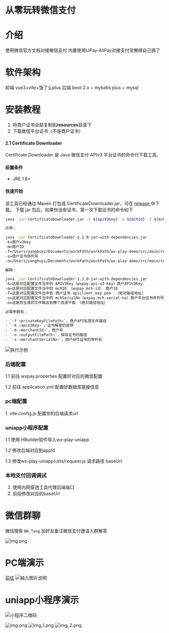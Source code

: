 # 从零玩转微信支付

# 介绍
使用微信官方文档对接微信支付
内置使用IJPay-AliPay对接支付宝懒得自己搞了

#  软件架构
前端 vue3+vite+饿了么plus
后端 boot 2.x + mybatis plus + mysql

#  安装教程
1. 将商户证书全部复制到**resources**目录下
2. 下载微信平台证书（不是商户证书）

#### 2.1 Certificate Downloader
Certificate Downloader 是 Java 微信支付 APIv3 平台证书的命令行下载工具。
#### 前置条件
+ JRE 1.8+
#### 快速开始
该工具已经通过 Maven 打包成 CertificateDownloader.jar，可在 [release ](https://github.com/EliasZzz/CertificateDownloader/releases) 中下载。
下载 jar 包后，如果你没有证书，第一次下载证书的命令如下

```bash
java -jar CertificateDownloader.jar -k ${apiV3key} -m ${mchId} -f ${mchPrivateKeyFilePath} -s ${mchSerialNo} -o ${outputFilePath}

示例：

java -jar CertificateDownloader-1.2.0-jar-with-dependencies.jar 
-k=商户v3key 
-m=商户ID 
-f=/Users/yangbuyi/Documents/workPath/workPath/wx-play-demo/src/main/resources/apiclient_key.pem 
-s=商户证书序列号 
-o=/Users/yangbuyi/Documents/workPath/workPath/wx-play-demo/src/main/resources

解释：

java -jar CertificateDownloader-1.2.0-jar-with-dependencies.jar 
-k=这是对应配置文件当中的 APIV3Key（wxpay.api-v3-key）商户APIV3Key
-m=这是对应配置文件当中的 mchID （wxpay.mch-id） 商户ID 
-f=这是对应配置文件当中到 商户证书 apiclient_key.pem  （绝对路径地址）
-s=这是对应配置文件当中的 mchSerialNo（wxpay.mch-serial-no）商户平台证书序列号
-o=这是将生成的文件输出到哪个目录下面 （绝对路径地址）

必需参数有：

- `-f <privateKeyFilePath>`，商户API私钥文件路径
- `-k <apiV3Key>`，证书解密的密钥
- `-m <merchantId>`，商户号
- `-o <outputFilePath>`，保存证书的路径
- `-s <merchantSerialNo>`，商户API证书的序列号
```

![执行示例](doc/img/downloadCer.png)


### 后端配置
<p> 1.1 前往 wxpay.properties 配置好对应的微信配置</p>
<p> 1.2 前往 application.yml 配置好数据库链接信息

### pc端配置
<p> 1. vite.config.js 配置你的后端请求url

### uniapp小程序配置
<p> 1.1 使用 HBuilder软件导入wx-play-uniapp
<p> 1.2 修改后端对应到appId 
<p> 1.3 修改wx-play-uniapp/utils/request.js 请求路径 baseUrl

### 本地支付回调调试
1. 使用内网穿透工具代理后端端口
2. 前段修改对应的baseUrl


# 微信群聊
微信搜索 `BN_Tang` 加好友备注微信支付邀请入群解答

![img.png](doc/img/qunliao.png)

# PC端演示
[前往](https://lzys522.cn/wx/)
![输入图片说明](doc/img/image2.png)

# uniapp小程序演示
![小程序二维码](doc/img/img.png)

![img.png](doc/img/imgewm.png)
![img_1.png](doc/img/img_1.png)
![img_2.png](doc/img/img_2.png)


